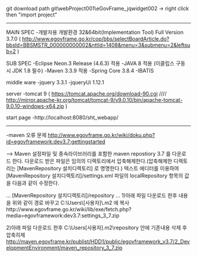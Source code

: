 
git download path
git\webProject001\eGovFrame_jqwidget002 -> right click then "import project"




----------------------------------------------------------------------------------------------------------------------------------


MAIN SPEC
-개발자용 개발환경 32&64bit(Implementation Tool) Full Version 3.7.0
 ( http://www.egovframe.go.kr/cop/bbs/selectBoardArticle.do?bbsId=BBSMSTR_000000000002&nttId=1408&menu=3&submenu=2&leftsub=2 )

SUB SPEC
-Eclipse Neon.3 Release (4.6.3) 적용
-JAVA 8 적용 (이클립스 구동 시 JDK 1.8 필수)
-Maven 3.3.9 적용
-Spring Core 3.8.4
-IBATIS

middle ware
-jquery 3.3.1
-jqueryUi 1.12.1


server
-tomcat 9
 ( https://tomcat.apache.org/download-90.cgi  ////  http://mirror.apache-kr.org/tomcat/tomcat-9/v9.0.10/bin/apache-tomcat-9.0.10-windows-x64.zip )
 
 
 start page
 -http://localhost:8080/sht_webapp/
 
 
 
 ----------------------------------------------------------------------------------------------------------------------------------------
 
 -maven 오류 문제
 http://www.egovframe.go.kr/wiki/doku.php?id=egovframework:dev3.7:gettingstarted
 
 --> 
Maven 설정파일 및 종속라이브러리를 포함한 maven repostiory 3.7 를 다운로드 한다.
다운로드 받은 파일은 임의의 디렉토리에서 압축해제한다.(압축해제한 디렉토리는 [MavenRepository 설치디렉토리] 로 명명한다.)
텍스트 에디터를 이용하여 [MavenRepository 설치디렉토리]/settings.xml 파일의 localRepository 항목의 값을 다음과 같이 수정한다.

<settings>
        ...
    <localRepository> [MavenRepository 설치디렉토리]/repository </localRepository>
        ...
</settings>
1)아래 파일 다운로드 한후 내용을 위와 같이 경로 바꾸고 C:\Users\[사용자]\.m2 에 복사
http://www.egovframe.go.kr/wiki/lib/exe/fetch.php?media=egovframework:dev3.7:settings_3_7.zip

2)아래 파일 다운로드 한후 C:\Users\[사용자]\.m2\repository 안에 기존내용 삭제 후 압축히제
http://maven.egovframe.kr/publist/HDD1/public/egovframework_v3.7/2_DevelopmentEnvironment/maven_repository_3_7.zip








